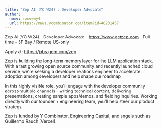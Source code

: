 ```yaml
---
title: "Zep AI (YC W24) : Developer Advocate"
author:
  name: roseway4
  url: https://news.ycombinator.com/item?id=40231457
---
```

Zep AI (YC W24) - Developer Advocate - <a href="https:&#x2F;&#x2F;www.getzep.com">https:&#x2F;&#x2F;www.getzep.com</a> - Full-time - SF Bay &#x2F; Remote US-only

Apply at: <a href="https:&#x2F;&#x2F;jobs.gem.com&#x2F;zep" rel="nofollow">https:&#x2F;&#x2F;jobs.gem.com&#x2F;zep</a>

Zep is building the long-term memory layer for the LLM application stack. With a fast growing open source community and recently launched cloud service, we&#x27;re seeking a developer relations engineer to accelerate adoption among developers and help shape our roadmap.

In this highly visible role, you&#x27;ll engage with the developer community across multiple channels - writing technical content, delivering presentations, creating sample apps&#x2F;demos, and fielding inquiries. Working directly with our founder + engineering team, you&#x27;ll help steer our product strategy.

Zep is funded by Y Combinator, Engineering Capital, and angels such as Guillermo Rauch (Vercel).
